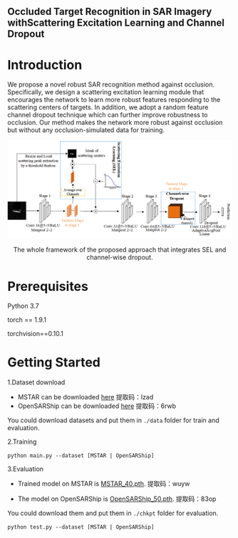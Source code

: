 ## Occluded Target Recognition in SAR Imagery withScattering Excitation Learning and Channel Dropout

# Introduction
We propose a novel robust SAR recognition method against occlusion. Specifically, 
we design a scattering excitation learning module that encourages the network to 
learn more robust features responding to the scattering centers of targets. 
In addition, we adopt a random feature channel dropout technique which can 
further improve robustness to occlusion. Our method makes the network more 
robust against occlusion but without any occlusion-simulated data for training. 

![pic](./imgs/framework.png)
<p align="center">The whole framework of the proposed approach that integrates SEL and channel-wise dropout.</p>

# Prerequisites
Python 3.7

torch == 1.9.1

torchvision==0.10.1

# Getting Started
1.Dataset download
+ MSTAR can be downloaded [here](https://pan.baidu.com/s/103kb3sg65iSY87gGqadpBA) 提取码：lzad
+ OpenSARShip can be downloaded [here](https://pan.baidu.com/s/1uvF6yYwkfxyIc6XinRpfGg) 提取码：6rwb  

You could download datasets and put them in `./data` folder for train and evaluation.
  
2.Training

```
python main.py --dataset [MSTAR | OpenSARShip]
```

3.Evaluation

+ Trained model on MSTAR is [MSTAR_40.pth](https://pan.baidu.com/s/1UHwWEI4WI3qSQKjYgvXd5g). 提取码：wuyw

+ The model on OpenSARShip is [OpenSARShip_50.pth](https://pan.baidu.com/s/1amXFM55tmYJwJyfGY6RYQQ). 提取码：83op

You could download them and put them in `./chkpt` folder for evaluation.

```
python test.py --dataset [MSTAR | OpenSARShip]
```
